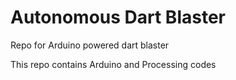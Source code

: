 Autonomous Dart Blaster
=======================

Repo for Arduino powered dart blaster

This repo contains Arduino and Processing codes
